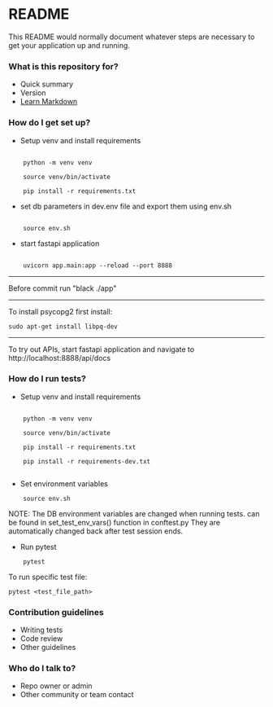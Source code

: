 # README #

This README would normally document whatever steps are necessary to get your application up and running.

### What is this repository for? ###

* Quick summary
* Version
* [Learn Markdown](https://bitbucket.org/tutorials/markdowndemo)

### How do I get set up? ###

* Setup venv and install requirements
```

    python -m venv venv

    source venv/bin/activate

    pip install -r requirements.txt

```

* set db parameters in dev.env file and export them using env.sh

```

    source env.sh
```

* start fastapi application
```

    uvicorn app.main:app --reload --port 8888
```

---

Before commit run "black ./app"

---
To install psycopg2 first install:
```
sudo apt-get install libpq-dev
```

---

To try out APIs, start fastapi application and navigate to
http://localhost:8888/api/docs


### How do I run tests? ###
* Setup venv and install requirements

```

    python -m venv venv

    source venv/bin/activate

    pip install -r requirements.txt

    pip install -r requirements-dev.txt


```

* Set environment variables 

```
    source env.sh

```

NOTE: The DB environment variables are changed when running tests. can be found in set_test_env_vars() function in conftest.py They are automatically changed back after test session ends.

* Run pytest

```
    pytest
```

To run specific test file:

    pytest <test_file_path>

### Contribution guidelines ###

* Writing tests
* Code review
* Other guidelines

### Who do I talk to? ###

* Repo owner or admin
* Other community or team contact
